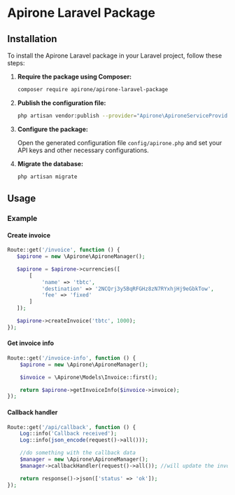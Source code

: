 # Apirone Laravel Package

## Installation

To install the Apirone Laravel package in your Laravel project, follow these steps:

1. **Require the package using Composer:**

    ```bash
    composer require apirone/apirone-laravel-package
    ```

2. **Publish the configuration file:**

    ```bash
    php artisan vendor:publish --provider="Apirone\ApironeServiceProvider"
    ```

3. **Configure the package:**

   Open the generated configuration file `config/apirone.php` and set your API keys and other necessary configurations.
4. **Migrate the database:**

    ```bash
    php artisan migrate
    ```

## Usage

### Example

#### Create invoice

```php
Route::get('/invoice', function () {
   $apirone = new \Apirone\ApironeManager();

   $apirone = $apirone->currencies([
       [
           'name' => 'tbtc',
           'destination' => '2NCQrj3y5BqRFGHz8zN7RYxhjHj9eGbkTow',
           'fee' => 'fixed'
       ]
   ]);

   $apirone->createInvoice('tbtc', 1000);
});
```
#### Get invoice info
```php
Route::get('/invoice-info', function () {
    $apirone = new \Apirone\ApironeManager();

    $invoice = \Apirone\Models\Invoice::first();

    return $apirone->getInvoiceInfo($invoice->invoice);
});
```

#### Callback handler
```php
Route::get('/api/callback', function () {
    Log::info('Callback received');
    Log::info(json_encode(request()->all()));

    //do something with the callback data
    $manager = new \Apirone\ApironeManager();
    $manager->callbackHandler(request()->all()); //will update the invoice status

    return response()->json(['status' => 'ok']);
});
```
